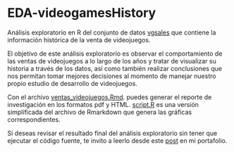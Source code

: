 # EDA-videogamesHistory

Análisis exploratorio en R del conjunto de datos [vgsales](https://www.kaggle.com/joshuadottavio/videogamesales) que contiene la información histórica de la venta de videojuegos.

El objetivo de este análisis exploratorio es observar el comportamiento de las ventas de videojuegos a lo largo de los años y tratar de visualizar su historia a través de los datos, así como también realizar conclusiones que nos permitan tomar mejores decisiones al momento de manejar nuestro propio estudio de desarrollo de videojuegos.

Con el archivo [ventas_videojuegos.Rmd](). puedes generar el reporte de investigación en los formatos pdf y HTML. [script.R]() es una versión simplificada del archivo de Rmarkdown que genera las gráficas correspondientes.

Si deseas revisar el resultado final del análisis exploratorio sin tener que ejecutar el código fuente, te invito a leerlo desde este [post]() en mi portafolio.

